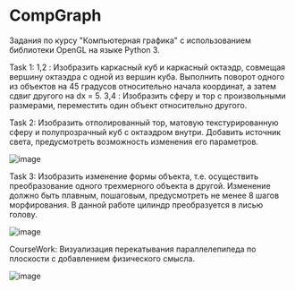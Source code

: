 # CompGraph

Задания по курсу "Компьютерная графика" с использованием библиотеки OpenGL на языке Python 3.

Task 1:
  1,2 : Изобразить каркасный куб и каркасный октаэдр, совмещая вершину октаэдра с одной из вершин куба. Выполнить поворот одного из объектов на 45 градусов относительно начала координат, а затем сдвиг другого на dx = 5.
  3,4 : Изобразить сферу и тор с произвольными размерами, переместить один объект относительно другого.

Task 2:
  Изобразить отполированный тор, матовую текстурированную сферу и полупрозрачный куб с октаэдром внутри.
  Добавить источник света, предусмотреть возможность изменения его параметров.
  
  ![image](https://user-images.githubusercontent.com/71121292/212504386-449c8b3f-bd5c-4b6a-b1e0-3cca820f388b.png)
  
Task 3:
  Изобразить изменение формы объекта, т.е. осуществить преобразование одного трехмерного объекта в другой. Изменение должно быть плавным, пошаговым, предусмотреть не менее 8 шагов морфирования.
  В данной работе цилиндр преобразуется в лисью голову.
  
  ![image](https://user-images.githubusercontent.com/71121292/212504413-2c33e9af-8a49-41e9-9c40-2093463081af.png)
  
CourseWork:
  Визуализация перекатывания параллелепипеда по плоскости с добавлением физического смысла. 
  
  ![image](https://user-images.githubusercontent.com/71121292/212504452-842099dd-e56d-49c7-a72c-af82187922ef.png)

